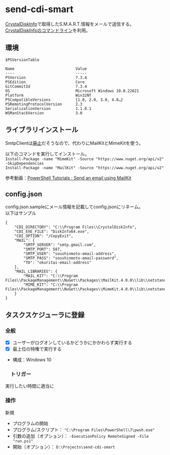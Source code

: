 # send-cdi-smart
[CrystalDiskInfo](https://crystalmark.info/ja/software/crystaldiskinfo/)で取得したS.M.A.R.T.情報をメールで送信する。  
[CrystalDiskInfoのコマンドライン](https://crystalmark.info/ja/software/crystaldiskinfo/crystaldiskinfo-advanced-features/)を利用。


## 環境
`$PSVersionTable`  
```
Name                           Value
----                           -----
PSVersion                      7.3.4
PSEdition                      Core
GitCommitId                    7.3.4
OS                             Microsoft Windows 10.0.22621
Platform                       Win32NT
PSCompatibleVersions           {1.0, 2.0, 3.0, 4.0…}
PSRemotingProtocolVersion      2.3
SerializationVersion           1.1.0.1
WSManStackVersion              3.0
```

## ライブラリインストール
SmtpClientは[廃止](https://learn.microsoft.com/ja-jp/dotnet/api/system.net.mail.smtpclient?view=net-7.0#remarks)だそうなので、代わりにMailKitとMimeKitを使う。  

以下のコマンドを実行してインストール。  
`Install-Package -name "MimeKit" -Source "https://www.nuget.org/api/v2" -SkipDependencies`  
`Install-Package -name "MailKit" -Source "https://www.nuget.org/api/v2"`  

参考動画：[PowerShell Tutorials : Send an email using MailKit](https://www.youtube.com/watch?v=wy5vs0gEei0)


## config.json
config.json.sampleにメール情報を記載してconfig.jsonにリネーム。  
以下はサンプル
```
{
    "CDI_DIRECTORY": "C:\\Program Files\\CrystalDiskInfo",
    "CDI_EXE_FILE": "DiskInfo64.exe",
    "CDI_OPTION": "/CopyExit",
    "MAIL": {
        "SMTP_SERVER": "smtp.gmail.com",
        "SMTP_PORT": 587,
        "SMTP_USER": "soushinmoto-email-address",
        "SMTP_PASS": "soushinmoto-email-password",
        "TO": "okuritai-email-address"
    },
    "MAIL_LIBRARIES": {
        "MAIL_KIT": "C:\\Program Files\\PackageManagement\\NuGet\\Packages\\MailKit.4.0.0\\lib\\netstandard2.0\\MailKit.dll",
        "MIME_KIT": "C:\\Program Files\\PackageManagement\\NuGet\\Packages\\MimeKit.4.0.0\\lib\\netstandard2.0\\MimeKit.dll"
    }
}
```

## タスクスケジューラに登録
### 全般
- [x] ユーザーがログオンしているかどうかにかかわらず実行する
- [x] 最上位の特権で実行する

- 構成：Windows 10

### 　トリガー
実行したい時間に適当に

### 操作
新規  
- プログラムの開始
- プログラム/スクリプト： `"C:\Program Files\PowerShell\7\pwsh.exe"`
- 引数の追加（オプション）： `-ExecutionPolicy RemoteSigned -File "run.ps1"`
- 開始（オプション）： `D:\Projects\send-cdi-smart`
